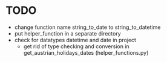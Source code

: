 # TODO
 - change function name string_to_date to string_to_datetime
 - put helper_function in a separate directory
 - check for datatypes datetime and date in project
   - get rid of type checking and conversion in get_austrian_holidays_dates (helper_functions.py)